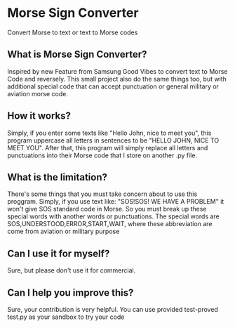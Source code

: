 # Morse Sign Converter
Convert Morse to text or text to Morse codes

## What is Morse Sign Converter?
Inspired by new Feature from Samsung Good Vibes to convert text to Morse Code and reversely.
This small project also do the same things too, but with additional special code that can accept punctuation
or general military or aviation morse code.

## How it works?
Simply, if you enter some texts like "Hello John, nice to meet you", this program uppercase all letters in sentences to be "HELLO JOHN, NICE TO MEET YOU". After that, this program will simply replace all letters
and punctuations into their Morse code that I store on another .py file.

## What is the limitation?
There's some things that you must take concern about to use this proggram. Simply, if you use text like:
"SOS!SOS! WE HAVE A PROBLEM"
it won't give SOS standard code in Morse. So you must break up these special words with another words or punctuations. The special words are SOS,UNDERSTOOD,ERROR,START,WAIT, where these abbreviation are come from aviation or military purpose

## Can I use it for myself?
Sure, but please don't use it for commercial.

## Can I help you improve this?
Sure, your contribution is very helpful. You can use provided test-proved test.py as your sandbox to try your code
